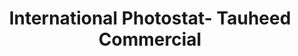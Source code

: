---
title: "International Photostat- Tauheed Commercial"
url: /karachi/international-photostat-tauheed-commercial/
shop: office supplies
---